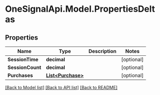 # OneSignalApi.Model.PropertiesDeltas

## Properties

Name | Type | Description | Notes
------------ | ------------- | ------------- | -------------
**SessionTime** | **decimal** |  | [optional] 
**SessionCount** | **decimal** |  | [optional] 
**Purchases** | [**List&lt;Purchase&gt;**](Purchase.md) |  | [optional] 

[[Back to Model list]](../README.md#documentation-for-models) [[Back to API list]](../README.md#documentation-for-api-endpoints) [[Back to README]](../README.md)


